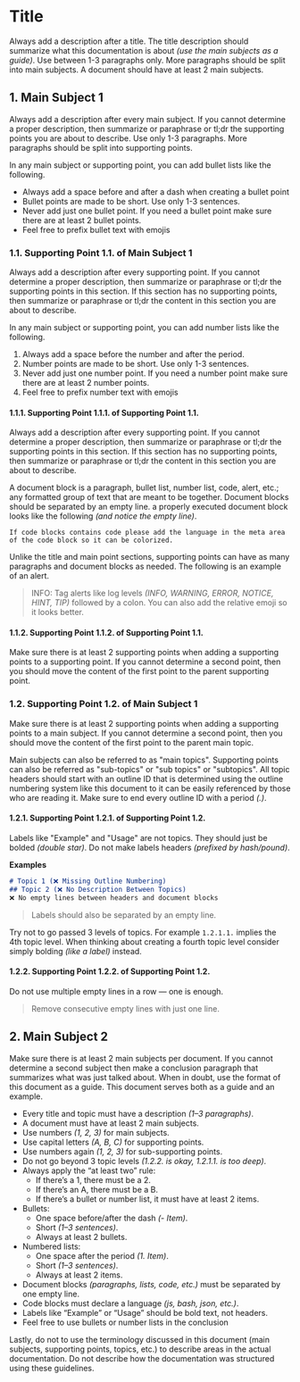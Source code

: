 # Title

Always add a description after a title. The title description should summarize what this documentation is about *(use the main subjects as a guide)*. Use between 1-3 paragraphs only. More paragraphs should be split into main subjects. A document should have at least 2 main subjects.

## 1. Main Subject 1

Always add a description after every main subject. If you cannot determine a proper description, then summarize or paraphrase or tl;dr the supporting points you are about to describe. Use only 1-3 paragraphs. More paragraphs should be split into supporting points. 

In any main subject or supporting point, you can add bullet lists like the following.

 - Always add a space before and after a dash when creating a bullet point
 - Bullet points are made to be short. Use only 1-3 sentences.
 - Never add just one bullet point. If you need a bullet point make sure there are at least 2 bullet points. 
 - Feel free to prefix bullet text with emojis

### 1.1. Supporting Point 1.1. of Main Subject 1

Always add a description after every supporting point. If you cannot determine a proper description, then summarize or paraphrase or tl;dr the supporting points in this section. If this section has no supporting points, then summarize or paraphrase or tl;dr the content in this section you are about to describe.

In any main subject or supporting point, you can add number lists like the following.

 1. Always add a space before the number and after the period.
 2. Number points are made to be short. Use only 1-3 sentences.
 3. Never add just one number point. If you need a number point make sure there are at least 2 number points.
 4. Feel free to prefix number text with emojis

#### 1.1.1. Supporting Point 1.1.1. of Supporting Point 1.1.

Always add a description after every supporting point. If you cannot determine a proper description, then summarize or paraphrase or tl;dr the supporting points in this section. If this section has no supporting points, then summarize or paraphrase or tl;dr the content in this section you are about to describe.

A document block is a paragraph, bullet list, number list, code, alert, etc.; any formatted group of text that are meant to be together. Document blocks should be separated by an empty line. a properly executed document block looks like the following *(and notice the empty line)*.

```
If code blocks contains code please add the language in the meta area of the code block so it can be colorized.
```

Unlike the title and main point sections, supporting points can have as many paragraphs and document blocks as needed. The following is an example of an alert.

> INFO: Tag alerts like log levels *(INFO, WARNING, ERROR, NOTICE, HINT, TIP)* followed by a colon. You can also add the relative emoji so it looks better.

#### 1.1.2. Supporting Point 1.1.2. of Supporting Point 1.1.

Make sure there is at least 2 supporting points when adding a supporting points to a supporting point. If you cannot determine a second point, then you should move the content of the first point to the parent supporting point.

### 1.2. Supporting Point 1.2. of Main Subject 1

Make sure there is at least 2 supporting points when adding a supporting points to a main subject. If you cannot determine a second point, then you should move the content of the first point to the parent main topic.

Main subjects can also be referred to as "main topics". Supporting points can also be referred as "sub-topics" or "sub topics" or "subtopics". All topic headers should start with an outline ID that is determined using the outline numbering system like this document to it can be easily referenced by those who are reading it. Make sure to end every outline ID with a period *(.)*.

#### 1.2.1. Supporting Point 1.2.1. of Supporting Point 1.2.

Labels like "Example" and "Usage" are not topics. They should just be bolded *(double star)*. Do not make labels headers *(prefixed by hash/pound)*. 

**Examples**

```md
# Topic 1 (❌ Missing Outline Numbering)
## Topic 2 (❌ No Description Between Topics)
❌ No empty lines between headers and document blocks
```

> Labels should also be separated by an empty line.

Try not to go passed 3 levels of topics. For example `1.2.1.1.` implies the 4th topic level. When thinking about creating a fourth topic level consider simply bolding *(like a label)* instead.

#### 1.2.2. Supporting Point 1.2.2. of Supporting Point 1.2.

Do not use multiple empty lines in a row — one is enough.

> Remove consecutive empty lines with just one line.

## 2. Main Subject 2

Make sure there is at least 2 main subjects per document. If you cannot determine a second subject then make a conclusion paragraph that summarizes what was just talked about. When in doubt, use the format of this document as a guide. This document serves both as a guide and an example.

 - Every title and topic must have a description *(1–3 paragraphs)*.
 - A document must have at least 2 main subjects.
 - Use numbers *(1, 2, 3)* for main subjects.
 - Use capital letters *(A, B, C)* for supporting points.
 - Use numbers again *(1, 2, 3)* for sub-supporting points.
 - Do not go beyond 3 topic levels *(1.2.2. is okay, 1.2.1.1. is too deep)*.
 - Always apply the “at least two” rule:
   - If there’s a 1, there must be a 2.
   - If there’s an A, there must be a B.
   - If there’s a bullet or number list, it must have at least 2 items.
 - Bullets:
   - One space before/after the dash *(- Item)*.
   - Short *(1–3 sentences)*.
   - Always at least 2 bullets.
 - Numbered lists:
   - One space after the period *(1. Item)*.
   - Short *(1–3 sentences)*.
   - Always at least 2 items.
 - Document blocks *(paragraphs, lists, code, etc.)* must be separated by one empty line.
 - Code blocks must declare a language *(js, bash, json, etc.)*.
 - Labels like “Example” or “Usage” should be bold text, not headers.
 - Feel free to use bullets or number lists in the conclusion

Lastly, do not to use the terminology discussed in this document (main subjects, supporting points, topics, etc.) to describe areas in the actual documentation. Do not describe how the documentation was structured using these guidelines.
